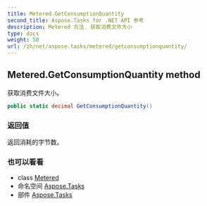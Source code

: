 ```yaml
---
title: Metered.GetConsumptionQuantity
second_title: Aspose.Tasks for .NET API 参考
description: Metered 方法. 获取消费文件大小
type: docs
weight: 50
url: /zh/net/aspose.tasks/metered/getconsumptionquantity/
---
```

## Metered.GetConsumptionQuantity method

获取消费文件大小。

```csharp
public static decimal GetConsumptionQuantity()
```

### 返回值

返回消耗的字节数。

### 也可以看看

* class [Metered](../)
* 命名空间 [Aspose.Tasks](../../metered/)
* 部件 [Aspose.Tasks](../../../)


